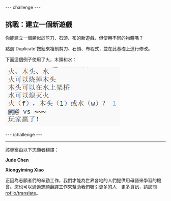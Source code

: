 --- challenge ---

## 挑戰：建立一個新遊戲

你能建立一個類似於剪刀、石頭、布的新遊戲，但使用不同的物體嗎？

點選'Duplicate'按鈕來複制剪刀、石頭、布程式，並在此基礎上進行修改。

下面這個例子使用了火，木頭和水：

![截圖](images/rps-fire.png)

--- /challenge ---

***
該專案由以下志願者翻譯：

**Jude Chen**

**Xiongyiming Xiao**

正因為志願者們的辛勤工作，我們才能為世界各地的人們提供用母語來學習的機會。您也可以通過志願翻譯工作來幫助我們吸引更多的人 - 更多資訊，請訪問[rpf.io/translate](https://rpf.io/translate)。